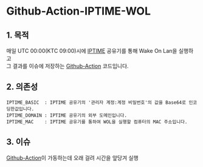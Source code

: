 # Github-Action-IPTIME-WOL

## 1. 목적
매일 UTC 00:00(KTC 09:00)시에 [IPTIME][iptimelink] 공유기를 통해 Wake On Lan을 실행하고  
그 결과를 이슈에 저장하는 [Github-Action][githubactionlink] 코드입니다.


## 2. 의존성
    IPTIME_BASIC  : IPTIME 공유기의 '관리자 계정:계정 비밀번호'의 값을 Base64로 인코딩한값입니다.
    IPTIME_DOMAIN : IPTIME 공유기의 외부 도메인입니다.
    IPTIME_MAC    : IPTIME 공유기를 통하여 WOL을 실행할 컴퓨터의 MAC 주소입니다.
    

## 3. 이슈
[Github-Action][githubactionlink]이 가동하는데 오래 걸려 시간을 앞당겨 실행

[iptimelink]: https://iptime.com/iptime/
[githubactionlink]: https://github.com/features/actions

